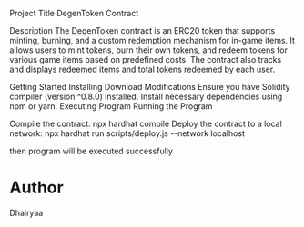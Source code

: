 Project Title
DegenToken Contract

Description
The DegenToken contract is an ERC20 token that supports minting, burning, and a custom redemption mechanism for in-game items. It allows users to mint tokens, burn their own tokens, and redeem tokens for various game items based on predefined costs. The contract also tracks and displays redeemed items and total tokens redeemed by each user.

Getting Started
Installing
Download
Modifications
Ensure you have Solidity compiler (version ^0.8.0) installed.
Install necessary dependencies using npm or yarn.
Executing Program
Running the Program

Compile the contract:
npx hardhat compile
Deploy the contract to a local network:
npx hardhat run scripts/deploy.js --network localhost

then program will be executed successfully











# Author
Dhairyaa
